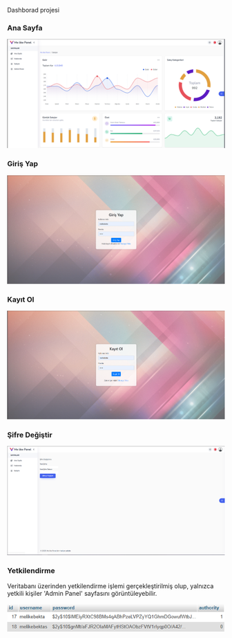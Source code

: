 Dashborad projesi <br>

### Ana Sayfa
![Ana Sayfa](assets/git-image/1.PNG) <br>

### Giriş Yap
![Giriş Yap](assets/git-image/2.PNG) <br>

### Kayıt Ol
![Kayıt Ol](assets/git-image/3.PNG) <br>

### Şifre Değiştir
![Şifre Değiştir](assets/git-image/4.PNG) <br>

### Yetkilendirme 
Veritabanı üzerinden yetkilendirme işlemi gerçekleştirilmiş olup, yalnızca yetkili kişiler 'Admin Panel' sayfasını görüntüleyebilir.<br><br>
![Yetkilendirme](assets/git-image/5.PNG) <br>
